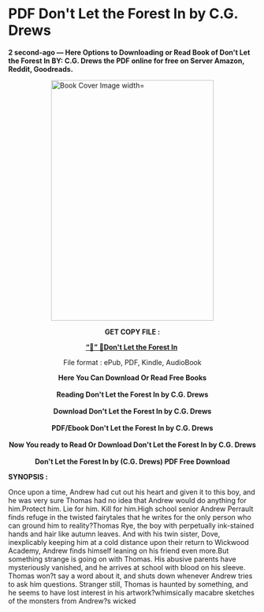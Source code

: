 # PDF Don't Let the Forest In by C.G. Drews
<p><strong>2 second-ago &mdash; Here Options to Downloading or Read Book of Don't Let the Forest In BY: C.G. Drews the PDF online for free on Server Amazon, Reddit, Goodreads.</strong></p><p><a href="https://educationsharingacademy.cloud/?book=200982373-don-t-let-the-forest-in"><img style="display: block; margin-left: auto; margin-right: auto;" src="https://i.gr-assets.com/images/S/compressed.photo.goodreads.com/books/1699124610l/200982373.jpg" alt="Book Cover Image width=" width="330" height="488" /></a></p><p style="text-align: center;"><strong>GET COPY FILE :</strong></p><p style="text-align: center;"><strong><a href="https://educationsharingacademy.cloud/?book=200982373-don-t-let-the-forest-in" target="_blank" rel="noopener">“📢” 🔗Don't Let the Forest In</a>&nbsp;</strong></p><p style="text-align: center;">File format : ePub, PDF, Kindle, AudioBook</p><div style="text-align: center;"><strong>Here You Can Download Or Read Free Books</strong></div><div style="text-align: center;">&nbsp;</div><div style="text-align: center;"><strong>Reading Don't Let the Forest In by C.G. Drews</strong></div><div style="text-align: center;">&nbsp;</div><div style="text-align: center;"><strong>Download Don't Let the Forest In by C.G. Drews</strong></div><div style="text-align: center;">&nbsp;</div><div style="text-align: center;"><strong>PDF/Ebook Don't Let the Forest In by C.G. Drews</strong></div><div style="text-align: center;">&nbsp;</div><div style="text-align: center;"><strong>Now You ready to Read Or Download Don't Let the Forest In by C.G. Drews</strong></div><div style="text-align: center;">&nbsp;</div><div style="text-align: center;"><strong>Don't Let the Forest In by (C.G. Drews) PDF Free Download</strong></div><p><strong>SYNOPSIS :</strong></p><p>Once upon a time, Andrew had cut out his heart and given it to this boy, and he was very sure Thomas had no idea that Andrew would do anything for him.Protect him. Lie for him. Kill for him.High school senior Andrew Perrault finds refuge in the twisted fairytales that he writes for the only person who can ground him to reality?Thomas Rye, the boy with perpetually ink-stained hands and hair like autumn leaves. And with his twin sister, Dove, inexplicably keeping him at a cold distance upon their return to Wickwood Academy, Andrew finds himself leaning on his friend even more.But something strange is going on with Thomas. His abusive parents have mysteriously vanished, and he arrives at school with blood on his sleeve. Thomas won?t say a word about it, and shuts down whenever Andrew tries to ask him questions. Stranger still, Thomas is haunted by something, and he seems to have lost interest in his artwork?whimsically macabre sketches of the monsters from Andrew?s wicked </p>

